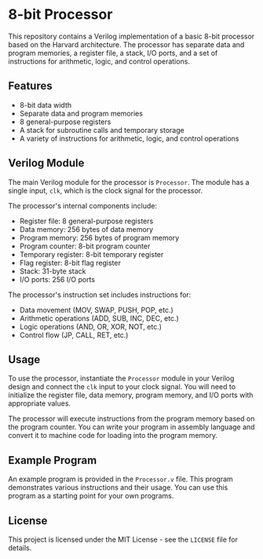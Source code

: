# 8-bit Processor

This repository contains a Verilog implementation of a basic 8-bit processor based on the Harvard architecture. The processor has separate data and program memories, a register file, a stack, I/O ports, and a set of instructions for arithmetic, logic, and control operations.

## Features

- 8-bit data width
- Separate data and program memories
- 8 general-purpose registers
- A stack for subroutine calls and temporary storage
- A variety of instructions for arithmetic, logic, and control operations

## Verilog Module

The main Verilog module for the processor is `Processor`. The module has a single input, `clk`, which is the clock signal for the processor.

The processor's internal components include:

- Register file: 8 general-purpose registers
- Data memory: 256 bytes of data memory
- Program memory: 256 bytes of program memory
- Program counter: 8-bit program counter
- Temporary register: 8-bit temporary register
- Flag register: 8-bit flag register
- Stack: 31-byte stack
- I/O ports: 256 I/O ports

The processor's instruction set includes instructions for:

- Data movement (MOV, SWAP, PUSH, POP, etc.)
- Arithmetic operations (ADD, SUB, INC, DEC, etc.)
- Logic operations (AND, OR, XOR, NOT, etc.)
- Control flow (JP, CALL, RET, etc.)

## Usage

To use the processor, instantiate the `Processor` module in your Verilog design and connect the `clk` input to your clock signal. You will need to initialize the register file, data memory, program memory, and I/O ports with appropriate values.

The processor will execute instructions from the program memory based on the program counter. You can write your program in assembly language and convert it to machine code for loading into the program memory.

## Example Program

An example program is provided in the `Processor.v` file. This program demonstrates various instructions and their usage. You can use this program as a starting point for your own programs.

## License

This project is licensed under the MIT License - see the `LICENSE` file for details.
